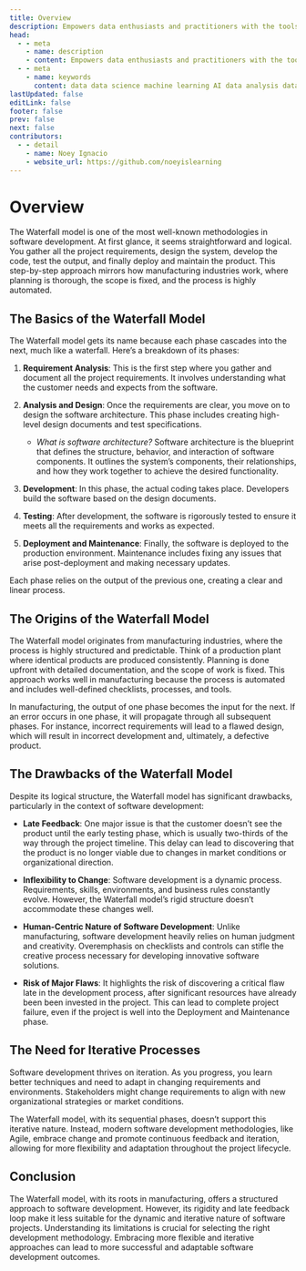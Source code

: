 ```yaml
---
title: Overview
description: Empowers data enthusiasts and practitioners with the tools and knowledge to unlock the potential of data.
head:
  - - meta
    - name: description
    - content: Empowers data enthusiasts and practitioners with the tools and knowledge to unlock the potential of data.
  - - meta
    - name: keywords
      content: data data science machine learning AI data analysis data-driven data enthusiasts data practitioners
lastUpdated: false
editLink: false
footer: false
prev: false
next: false
contributors:
  - - detail
    - name: Noey Ignacio
    - website_url: https://github.com/noeyislearning
---
```


# Overview

The Waterfall model is one of the most well-known methodologies in software development. At first glance, it seems straightforward and logical. You gather all the project requirements, design the system, develop the code, test the output, and finally deploy and maintain the product. This step-by-step approach mirrors how manufacturing industries work, where planning is thorough, the scope is fixed, and the process is highly automated.

## The Basics of the Waterfall Model

The Waterfall model gets its name because each phase cascades into the next, much like a waterfall. Here’s a breakdown of its phases:

1. **Requirement Analysis**: This is the first step where you gather and document all the project requirements. It involves understanding what the customer needs and expects from the software.

2. **Analysis and Design**: Once the requirements are clear, you move on to design the software architecture. This phase includes creating high-level design documents and test specifications.

   - _What is software architecture?_ Software architecture is the blueprint that defines the structure, behavior, and interaction of software components. It outlines the system’s components, their relationships, and how they work together to achieve the desired functionality.

3. **Development**: In this phase, the actual coding takes place. Developers build the software based on the design documents.

4. **Testing**: After development, the software is rigorously tested to ensure it meets all the requirements and works as expected.

5. **Deployment and Maintenance**: Finally, the software is deployed to the production environment. Maintenance includes fixing any issues that arise post-deployment and making necessary updates.

Each phase relies on the output of the previous one, creating a clear and linear process.

## The Origins of the Waterfall Model

The Waterfall model originates from manufacturing industries, where the process is highly structured and predictable. Think of a production plant where identical products are produced consistently. Planning is done upfront with detailed documentation, and the scope of work is fixed. This approach works well in manufacturing because the process is automated and includes well-defined checklists, processes, and tools.

In manufacturing, the output of one phase becomes the input for the next. If an error occurs in one phase, it will propagate through all subsequent phases. For instance, incorrect requirements will lead to a flawed design, which will result in incorrect development and, ultimately, a defective product.

## The Drawbacks of the Waterfall Model

Despite its logical structure, the Waterfall model has significant drawbacks, particularly in the context of software development:

- **Late Feedback**: One major issue is that the customer doesn’t see the product until the early testing phase, which is usually two-thirds of the way through the project timeline. This delay can lead to discovering that the product is no longer viable due to changes in market conditions or organizational direction.

- **Inflexibility to Change**: Software development is a dynamic process. Requirements, skills, environments, and business rules constantly evolve. However, the Waterfall model’s rigid structure doesn’t accommodate these changes well.

- **Human-Centric Nature of Software Development**: Unlike manufacturing, software development heavily relies on human judgment and creativity. Overemphasis on checklists and controls can stifle the creative process necessary for developing innovative software solutions.

- **Risk of Major Flaws**: It highlights the risk of discovering a critical flaw late in the development process, after significant resources have already been been invested in the project. This can lead to complete project failure, even if the project is well into the Deployment and Maintenance phase.

## The Need for Iterative Processes

Software development thrives on iteration. As you progress, you learn better techniques and need to adapt in changing requirements and environments. Stakeholders might change requirements to align with new organizational strategies or market conditions.

The Waterfall model, with its sequential phases, doesn’t support this iterative nature. Instead, modern software development methodologies, like Agile, embrace change and promote continuous feedback and iteration, allowing for more flexibility and adaptation throughout the project lifecycle.

## Conclusion

The Waterfall model, with its roots in manufacturing, offers a structured approach to software development. However, its rigidity and late feedback loop make it less suitable for the dynamic and iterative nature of software projects. Understanding its limitations is crucial for selecting the right development methodology. Embracing more flexible and iterative approaches can lead to more successful and adaptable software development outcomes.
